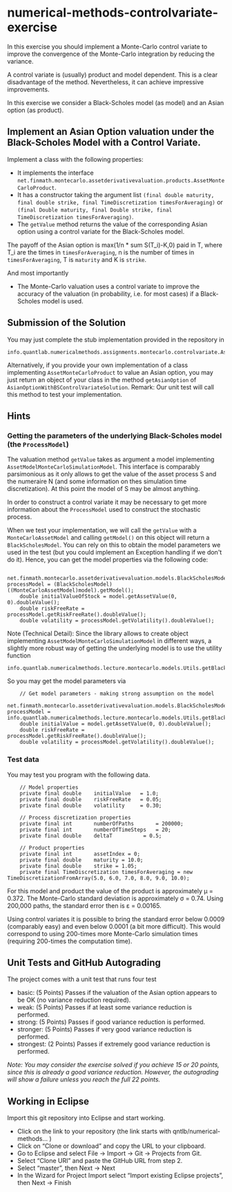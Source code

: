 # numerical-methods-controlvariate-exercise

In this exercise you should implement a Monte-Carlo control variate to improve
the convergence of the Monte-Carlo integration by reducing the variance.

A control variate is (usually) product and model dependent. This is a clear
disadvantage of the method. Nevertheless, it can achieve impressive improvements.

In this exercise we consider a Black-Scholes model (as model) and an Asian option
(as product).

## Implement an Asian Option valuation under the Black-Scholes Model with a Control Variate.

Implement a class with the following properties:

- It implements the interface `net.finmath.montecarlo.assetderivativevaluation.products.AssetMonteCarloProduct`.
- It has a constructor taking the argument list `(final double maturity, final double strike, final TimeDiscretization timesForAveraging)`
or `(final Double maturity, final Double strike, final TimeDiscretization timesForAveraging)`.
- The `getValue` method returns the value of the corresponding Asian option using a control variate
for the Black-Scholes model.

The payoff of the Asian option is max(1/n * sum S(T_i)-K,0) paid in T, where T_i are the times in `timesForAveraging`, n is the number of times in `timesForAveraging`, T is `maturity` and K is `strike`.

And most importantly

- The Monte-Carlo valuation uses a control variate to improve the accuracy of the valuation
(in probability, i.e. for most cases) if a Black-Scholes model is used.

## Submission of the Solution

You may just complete the stub implementation provided in the repository in

```
info.quantlab.numericalmethods.assignments.montecarlo.controlvariate.AsianOptionWithBSControlVariate
```

Alternatively, if you provide your own implementation of a class implementing `AssetMonteCarloProduct` to value an Asian option, you may just return an object of your class in the method `getAsianOption` of `AsianOptionWithBSControlVariateSolution`. Remark: Our unit test will call this method to test your implementation.

## Hints

### Getting the parameters of the underlying Black-Scholes model (the `ProcessModel`)

The valuation method `getValue` takes as argument a model implementing `AssetModelMonteCarloSimulationModel`.
This interface is comparably parsimonious as it only allows to get the value of the asset process S
and the numeraire N (and some information on thes simulation time discretization).
At this point the model of S may be almost anything.

In order to construct a control variate it may be necessary to get more information about
the `ProcessModel` used to construct the stochastic process.

When we test your implementation, we will call the `getValue` with a `MonteCarloAssetModel` and calling `getModel()` on this object will return a `BlackScholesModel`. You can rely on this to obtain the model parameters we used in the test (but you could
implement an Exception handling if we don't do it). Hence, you can get the model properties via the following code:

```
	net.finmath.montecarlo.assetderivativevaluation.models.BlackScholesModel processModel = (BlackScholesModel) ((MonteCarloAssetModel)model).getModel();
	double initialValueOfStock = model.getAssetValue(0, 0).doubleValue();
	double riskFreeRate = processModel.getRiskFreeRate().doubleValue();
	double volatility = processModel.getVolatility().doubleValue();
```

Note (Technical Detail): Since the library allows to create object implementing `AssetModelMonteCarloSimulationModel` in different ways, a slightly more robust way of getting the underlying model is to use the utility function

```
info.quantlab.numericalmethods.lecture.montecarlo.models.Utils.getBlackScholesModelFromMonteCarloModel
```

So you may get the model parameters via

```
	// Get model parameters - making strong assumption on the model
	net.finmath.montecarlo.assetderivativevaluation.models.BlackScholesModel processModel = info.quantlab.numericalmethods.lecture.montecarlo.models.Utils.getBlackScholesModelFromMonteCarloModel(model);
	double initialValue = model.getAssetValue(0, 0).doubleValue();
	double riskFreeRate = processModel.getRiskFreeRate().doubleValue();
	double volatility = processModel.getVolatility().doubleValue();
```


### Test data

You may test you program with the following data.

```
	// Model properties
	private final double	initialValue   = 1.0;
	private final double	riskFreeRate   = 0.05;
	private final double	volatility     = 0.30;

	// Process discretization properties
	private final int		numberOfPaths		= 200000;
	private final int		numberOfTimeSteps	= 20;
	private final double	deltaT			= 0.5;

	// Product properties
	private final int		assetIndex = 0;
	private final double	maturity = 10.0;
	private final double	strike = 1.05;
	private final TimeDiscretization timesForAveraging = new TimeDiscretizationFromArray(5.0, 6.0, 7.0, 8.0, 9.0, 10.0);
```

For this model and product the value of the product is approximately &mu; = 0.372.
The Monte-Carlo standard deviation is approximately &sigma; = 0.74.
Using 200,000 paths, the standard error then is &epsilon; = 0.00165.

Using control variates it is possible to bring the standard error below 0.0009 (comparably easy) and even below 0.0001 (a bit more difficult). This would correspond to using 200-times more Monte-Carlo simulation times (requiring 200-times the computation time).

## Unit Tests and GitHub Autograding

The project comes with a unit test that runs four test

- basic: (5 Points) Passes if the valuation of the Asian option appears to be OK (no variance reduction required).
- weak: (5 Points) Passes if at least some variance reduction is performed.
- strong: (5 Points) Passes if good variance reduction is performed.
- stronger: (5 Points) Passes if very good variance reduction is performed.
- strongest: (2 Points) Passes if extremely good variance reduction is performed.

*Note: You may consider the exercise solved if you achieve 15 or 20 points, since this is already a good variance reduction. However, the autograding will show a failure unless you reach the full 22 points.*

## Working in Eclipse

Import this git repository into Eclipse and start working.

- Click on the link to your repository (the link starts with qntlb/numerical-methods… )
- Click on “Clone or download” and copy the URL to your clipboard.
- Go to Eclipse and select File -> Import -> Git -> Projects from Git.
- Select “Clone URI” and paste the GitHub URL from step 2.
- Select “master”, then Next -> Next
- In the Wizard for Project Import select “Import existing Eclipse projects”, then Next -> Finish

